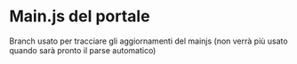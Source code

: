 # Main.js del portale
Branch usato per tracciare gli aggiornamenti del mainjs (non verrà più usato quando sarà pronto il parse automatico)
